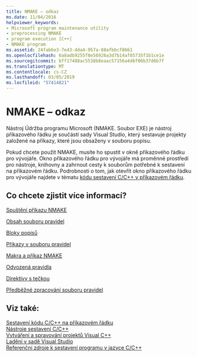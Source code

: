 ```yaml
---
title: NMAKE – odkaz
ms.date: 11/04/2016
helpviewer_keywords:
- Microsoft program maintenance utility
- preprocessing NMAKE
- program execution [C++]
- NMAKE program
ms.assetid: 24fab6e3-7e43-4da4-957a-88afbbcf8661
ms.openlocfilehash: 6a8adb9255f8e56926a3d7b14af85735f1b1ce1e
ms.sourcegitcommit: bff17488ac5538b8eaac57156a4d6f06b37d6b7f
ms.translationtype: MT
ms.contentlocale: cs-CZ
ms.lasthandoff: 03/05/2019
ms.locfileid: "57414821"
---
```

# <a name="nmake-reference"></a>NMAKE – odkaz

Nástroj Údržba programu Microsoft (NMAKE. Soubor EXE) je nástroj příkazového řádku je součástí sady Visual Studio, který sestavuje projekty založené na příkazy, které jsou obsaženy v souboru popisu.

Pokud chcete použít NMAKE, musíte ho spustit v okně příkazového řádku pro vývojáře. Okno příkazového řádku pro vývojáře má proměnné prostředí pro nástroje, knihovny a zahrnout cesty k souborům potřebné k sestavení na příkazovém řádku. Podrobnosti o tom, jak otevřít okno příkazového řádku pro vývojáře najdete v tématu [kódu sestavení C/C++ v příkazovém řádku](../build/building-on-the-command-line.md).

## <a name="what-do-you-want-to-know-more-about"></a>Co chcete zjistit více informací?

[Spuštění příkazu NMAKE](../build/running-nmake.md)

[Obsah souboru pravidel](../build/contents-of-a-makefile.md)

[Bloky popisů](../build/description-blocks.md)

[Příkazy v souboru pravidel](../build/commands-in-a-makefile.md)

[Makra a příkaz NMAKE](../build/macros-and-nmake.md)

[Odvozená pravidla](../build/inference-rules.md)

[Direktivy s tečkou](../build/dot-directives.md)

[Předběžné zpracování souboru pravidel](../build/makefile-preprocessing.md)

## <a name="see-also"></a>Viz také:

[Sestavení kódu C/C++ na příkazovém řádku](../build/building-on-the-command-line.md)<br/>
[Nástroje sestavení C/C++](../build/reference/c-cpp-build-tools.md)<br/>
[Vytváření a spravování projektů Visual C++](../ide/creating-and-managing-visual-cpp-projects.md)<br/>
[Ladění v sadě Visual Studio](/visualstudio/debugger/debugging-in-visual-studio)<br/>
[Referenční zdroje k sestavení programu v jazyce C/C++](../build/reference/c-cpp-building-reference.md)
